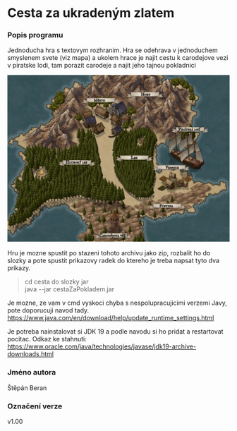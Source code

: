 # Cesta za ukradeným zlatem
### Popis programu
Jednoducha hra s textovym rozhranim. 
Hra se odehrava v jednoduchem smyslenem svete (viz mapa) a ukolem hrace
je najit cestu k carodejove vezi v piratske lodi, tam porazit carodeje a 
najit jeho tajnou pokladnici 

![mapa](dalsiSoubory/Mapa.jpeg)

Hru je mozne spustit po stazeni tohoto archivu 
jako zip, rozbalit ho do slozky a pote spustit
prikazovy radek do ktereho je treba napsat tyto dva prikazy.

> cd cesta do slozky jar <br>
> java --jar cestaZaPokladem.jar

Je mozne, ze vam v cmd vyskoci chyba s nespolupracujicimi verzemi
Javy, pote doporucuji navod tady. <br>
https://www.java.com/en/download/help/update_runtime_settings.html <br>

Je potreba nainstalovat si JDK 19 a podle navodu si ho pridat a restartovat pocitac.
Odkaz ke stahnuti: https://www.oracle.com/java/technologies/javase/jdk19-archive-downloads.html


### Jméno autora
Štěpán Beran
### Označení verze
v1.00
